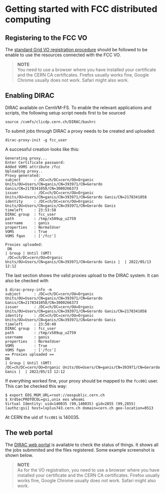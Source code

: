 # Getting started with FCC distributed computing

## Registering to the FCC VO

The [standard Grid VO registration procedure][signup]
should be followed to be enable to use the resources connected with the FCC VO.

> **NOTE**<br> 
> You need to use a browser where you have installed your certificate and the CERN CA certificates.
> Firefox usually works fine, Google Chrome usually does not work. Safari might also work.

[signup]: https://voms2.cern.ch:8443/voms/fcc/aup/sign.action

## Enabling DIRAC

DIRAC available on CernVM-FS. To enable the relevant applications and scripts, the
following setup script needs first to be sourced

```
source /cvmfs/clicdp.cern.ch/DIRAC/bashrc
```

To submit jobs through DIRAC a proxy needs to be created and uploaded:

```
dirac-proxy-init -g fcc_user
```
A successful creation looks like this:
```
Generating proxy...
Enter Certificate password:
Added VOMS attribute /fcc
Uploading proxy..
Proxy generated:
subject      : /DC=ch/DC=cern/OU=Organic Units/OU=Users/CN=ganis/CN=393971/CN=Gerardo Ganis/CN=2178341058/CN=3000266373
issuer       : /DC=ch/DC=cern/OU=Organic Units/OU=Users/CN=ganis/CN=393971/CN=Gerardo Ganis/CN=2178341058
identity     : /DC=ch/DC=cern/OU=Organic Units/OU=Users/CN=ganis/CN=393971/CN=Gerardo Ganis
timeleft     : 23:53:58
DIRAC group  : fcc_user
path         : /tmp/x509up_u2759
username     : ganis
properties   : NormalUser
VOMS         : True
VOMS fqan    : ['/fcc']

Proxies uploaded:
 DN                                                                           | Group | Until (GMT)
 /DC=ch/DC=cern/OU=Organic Units/OU=Users/CN=ganis/CN=393971/CN=Gerardo Ganis |  | 2022/05/13 12:12
```
The last section shows the valid proxies upload to the DIRAC system. It can also be checked with
```
$ dirac-proxy-info -m
subject      : /DC=ch/DC=cern/OU=Organic Units/OU=Users/CN=ganis/CN=393971/CN=Gerardo Ganis/CN=2178341058/CN=3000266373
issuer       : /DC=ch/DC=cern/OU=Organic Units/OU=Users/CN=ganis/CN=393971/CN=Gerardo Ganis/CN=2178341058
identity     : /DC=ch/DC=cern/OU=Organic Units/OU=Users/CN=ganis/CN=393971/CN=Gerardo Ganis
timeleft     : 23:50:40
DIRAC group  : fcc_user
path         : /tmp/x509up_u2759
username     : ganis
properties   : NormalUser
VOMS         : True
VOMS fqan    : ['/fcc']
== Proxies uploaded ==
DN                                                                           | Group | Until (GMT)
/DC=ch/DC=cern/OU=Organic Units/OU=Users/CN=ganis/CN=393971/CN=Gerardo Ganis |  | 2022/05/13 12:12
```

If everything worked fine, your proxy should be mapped to the `fcc001` user. This can be checked this way:

```
$ export EOS_MGM_URL=root://eospublic.cern.ch
$ XrdSecPROTOCOL=gsi,unix eos whoami
Virtual Identity: uid=140035 (99,140035) gid=2855 (99,2855) [authz:gsi] host=lxplus743.cern.ch domain=cern.ch geo-location=0513
```

At CERN the uid of `fcc001` is 140035.

## The web portal

The [DIRAC web portal][diracweb] is available to check the status of things. It shows all the jobs submmited and the
files registered. Some example screenshot is shown below.

> **NOTE**<br>
> As for the VO registration, you need to use a browser where you have installed your certificate and the CERN CA certificates.
> Firefox usually works fine, Google Chrome usually does not work. Safari might also work.

[diracweb]: https://voilcdiracwebapp2.cern.ch/DIRAC/?view=tabs&theme=Crisp&url_state=1|*DIRAC.JobMonitor.classes.JobMonitor




